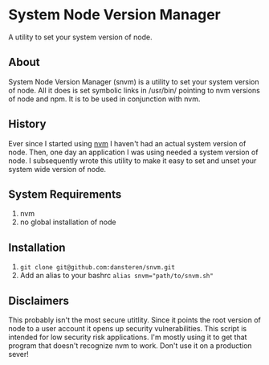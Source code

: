 # System Node Version Manager

A utility to set your system version of node.

## About

System Node Version Manager (snvm) is a utility to set your system version of node. All it does is set symbolic links in /usr/bin/ pointing to nvm versions of node and npm. It is to be used in conjunction with nvm.

## History

Ever since I started using [nvm](https://github.com/creationix/nvm) I haven't had an actual system version of node. Then, one day an application I was using needed a system version of node. I subsequently wrote this utility to make it easy to set and unset your system wide version of node.

## System Requirements

1. nvm
2. no global installation of node

## Installation

1. `git clone git@github.com:dansteren/snvm.git`
2. Add an alias to your bashrc `alias snvm="path/to/snvm.sh"`

## Disclaimers

This probably isn't the most secure utitlity. Since it points the root version of node to a user account it opens up security vulnerabilities. This script is intended for low security risk applications. I'm mostly using it to get that program that doesn't recognize nvm to work. Don't use it on a production sever!
